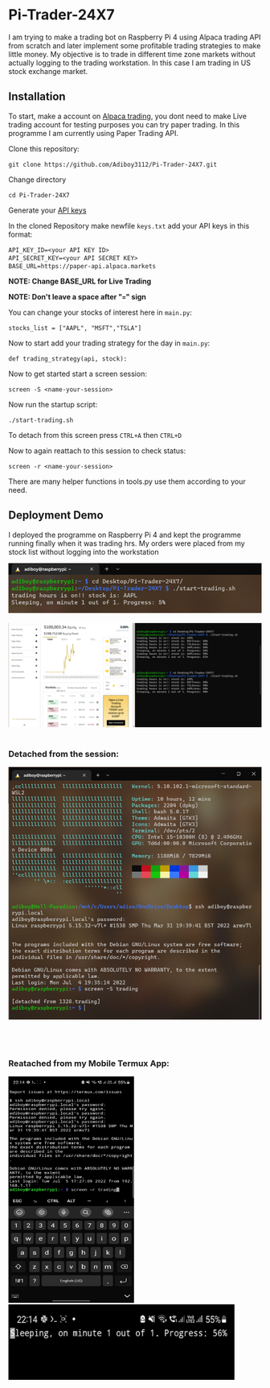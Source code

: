 # Pi-Trader-24X7

I am trying to make a trading bot on Raspberry Pi 4 using Alpaca trading API from scratch and later implement some profitable trading strategies to make little money. My objective is to trade in different time zone markets without actually logging to the trading workstation. In this case I am trading in US stock exchange market.

## Installation

To start, make a account on [Alpaca trading](https://app.alpaca.markets/brokerage/new-account/overview), you dont need to make Live trading account for testing purposes you can try paper trading.
In this programme I am currently using Paper Trading API. 

Clone this repository:

    git clone https://github.com/Adiboy3112/Pi-Trader-24X7.git

Change directory

    cd Pi-Trader-24X7

Generate your [API keys](https://app.alpaca.markets/paper/dashboard/overview) 

In the cloned Repository make newfile `keys.txt` add your API keys in this format:

    API_KEY_ID=<your API KEY ID>
    API_SECRET_KEY=<your API SECRET KEY>
    BASE_URL=https://paper-api.alpaca.markets

**NOTE: Change BASE_URL for Live Trading**

**NOTE: Don't leave a space after "`=`" sign**

You can change your stocks of interest here in `main.py`:

    stocks_list = ["AAPL", "MSFT","TSLA"]

Now to start add your trading strategy for the day in `main.py`:

    def trading_strategy(api, stock):


Now to get started start a screen session:

    screen -S <name-your-session>

Now run the startup script:

    ./start-trading.sh

To detach from this screen press `CTRL+A` then `CTRL+D`

Now to again reattach to this session to check status:

    screen -r <name-your-session>


There are many helper functions in tools.py use them according to your need.

## Deployment Demo

I deployed the programme on Raspberry Pi 4 and kept the programme running finally when it was trading hrs. My orders were placed from my stock list without logging into the workstation 

<img src="./images/1.png"/>
</br></br>
<img src="./images/2.png"/>
</br></br>

### Detached from the session: 

<img src="./images/3.png"/>
</br></br></br></br>

### Reatached from my Mobile Termux App:

<img src="./images/4.jpeg" width="250" height="450"/><img src="./images/5.jpeg" width="450" height="150"/>
</br></br>




